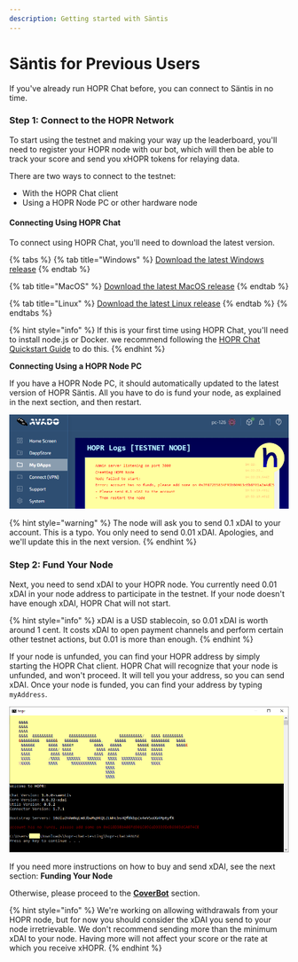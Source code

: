 ```yaml
---
description: Getting started with Säntis
---
```


# Säntis for Previous Users

If you've already run HOPR Chat before, you can connect to Säntis in no time.

### Step 1: Connect to the HOPR Network

To start using the testnet and making your way up the leaderboard, you'll need to register your HOPR node with our bot, which will then be able to track your score and send you xHOPR tokens for relaying data.  
  
There are two ways to connect to the testnet:

* With the HOPR Chat client
* Using a HOPR Node PC or other hardware node

#### Connecting Using HOPR Chat

To connect using HOPR Chat, you'll need to download the latest version.

{% tabs %}
{% tab title="Windows" %}
[Download the latest Windows release](https://github.com/hoprnet/hopr-chat/releases/download/v1.13.0-saentis.testnet/hopr-chat-nodebin-windows.zip)
{% endtab %}

{% tab title="MacOS" %}
[Download the latest MacOS release](https://github.com/hoprnet/hopr-chat/releases/download/v1.13.0-saentis.testnet/hopr-chat-nodebin-macos.zip)
{% endtab %}

{% tab title="Linux" %}
[Download the latest Linux release](https://github.com/hoprnet/hopr-chat/releases/download/v1.13.0-saentis.testnet/hopr-chat-nodebin-linux.zip)
{% endtab %}
{% endtabs %}

{% hint style="info" %}
If this is your first time using HOPR Chat, you'll need to install node.js or Docker. we recommend following the [HOPR Chat Quickstart Guide](https://docs.hoprnet.org/home/getting-started/hopr-chat/quickstart) to do this.
{% endhint %}

**Connecting Using a HOPR Node PC**

If you have a HOPR Node PC, it should automatically updated to the latest version of HOPR Säntis. All you have to do is fund your node, as explained in the next section, and then restart.

![](../../.gitbook/assets/avado-no-funds.png)

{% hint style="warning" %}
The node will ask you to send 0.1 xDAI to your account. This is a typo. You only need to send 0.01 xDAI. Apologies, and we'll update this in the next version.
{% endhint %}

### Step 2: Fund Your Node

Next, you need to send xDAI to your HOPR node. You currently need 0.01 xDAI in your node address to participate in the testnet. If your node doesn't have enough xDAI, HOPR Chat will not start.

{% hint style="info" %}
xDAI is a USD stablecoin, so 0.01 xDAI is worth around 1 cent. It costs xDAI to open payment channels and perform certain other testnet actions, but 0.01 is more than enough.
{% endhint %}

If your node is unfunded, you can find your HOPR address by simply starting the HOPR Chat client. HOPR Chat will recognize that your node is unfunded, and won't proceed. It will tell you your address, so you can send xDAI. Once your node is funded, you can find your address by typing `myAddress`.

![](../../.gitbook/assets/no-funds.png)

If you need more instructions on how to buy and send xDAI, see the next section: **Funding Your Node**

Otherwise, please proceed to the [**CoverBot**](coverbot.md) section.

{% hint style="info" %}
We're working on allowing withdrawals from your HOPR node, but for now you should consider the xDAI you send to your node irretrievable. We don't recommend sending more than the minimum xDAI to your node. Having more will not affect your score or the rate at which you receive xHOPR.
{% endhint %}

